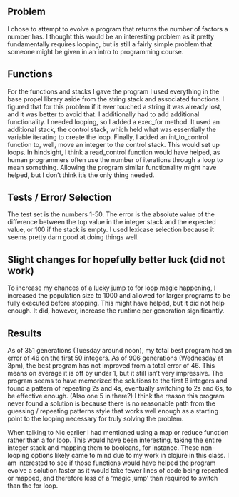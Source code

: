 ## Problem
I chose to attempt to evolve a program that returns the number of factors a number has. I thought this would be an interesting problem as it pretty fundamentally requires looping, but is still a fairly simple problem that someone might be given in an intro to programming course. 

## Functions
For the functions and stacks I gave the program I used everything in the base propel library aside from the string stack and associated functions. I figured that for this problem if it ever touched a string it was already lost, and it was better to avoid that. I additionally had to add additional functionality. I needed looping, so I added a exec_for method. It used an additional stack, the control stack, which held what was essentially the variable iterating to create the loop. Finally, I added an int_to_control function to, well, move an integer to the control stack. This would set up loops. In hindsight, I think a read_control function would have helped, as human programmers often use the number of iterations through a loop to mean something. Allowing the program similar functionality might have helped, but I don’t think it’s the only thing needed.

## Tests / Error/ Selection
The test set is the numbers 1-50. The error is the absolute value of the difference between the top value in the integer stack and the expected value, or 100 if the stack is empty. I used lexicase selection because it seems pretty darn good at doing things well.

## Slight changes for hopefully better luck (did not work)
To increase my chances of a lucky jump to for loop magic happening, I increased the population size to 1000 and allowed for larger programs to be fully executed before stopping. This might have helped, but it did not help enough. It did, however, increase the runtime per generation significantly.

## Results
As of 351 generations (Tuesday around noon), my total best program had an error of 46 on the first 50 integers. As of 906 generations (Wednesday at 3pm), the best program has not improved from a total error of 46. This means on average it is off by under 1, but it still isn’t very impressive. The program seems to have memorized the solutions to the first 8 integers and found a pattern of repeating 2s and 4s, eventually switching to 2s and 6s, to be effective enough. (Also one 5 in there?) I think the reason this program never found a solution is because there is no reasonable path from the guessing / repeating patterns style that works well enough as a starting point to the looping necessary for truly solving the problem. 

When talking to Nic earlier I had mentioned using a map or reduce function rather than a for loop. This would have been interesting, taking the entire integer stack and mapping them to booleans, for instance. These non-looping options likely came to mind due to my work in clojure in this class. I am interested to see if those functions would have helped the program evolve a solution faster as it would take fewer lines of code being repeated or mapped, and therefore less of a ‘magic jump’ than required to switch than the for loop.
